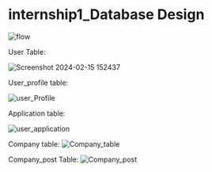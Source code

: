 # internship1_Database Design


![flow](https://github.com/BBDbhagyashrithakur/internship1/assets/159768548/1b382678-9207-4e05-a104-1b1b11d68d6c)


User Table:

![Screenshot 2024-02-15 152437](https://github.com/BBDbhagyashrithakur/internship1/assets/159768548/7432fb0c-d996-4315-b833-e6b172c2fa91)

User_profile table:

![user_Profile](https://github.com/BBDbhagyashrithakur/internship1/assets/159768548/f82ee6e6-7502-4616-90cd-5c91bbb4b816)


Application table:

![user_application](https://github.com/BBDbhagyashrithakur/internship1/assets/159768548/93bf5e09-55ba-4c77-acf5-9a03d0d9bf71)

Company table:
 ![Company_table](https://github.com/BBDbhagyashrithakur/internship1/assets/159768548/8437ee43-9383-469a-aeb4-3f7f1fe629af)

 Company_post Table:
 ![Company_post](https://github.com/BBDbhagyashrithakur/internship1/assets/159768548/ca93046c-8e45-4496-bcc6-e9505c1ace5c)
